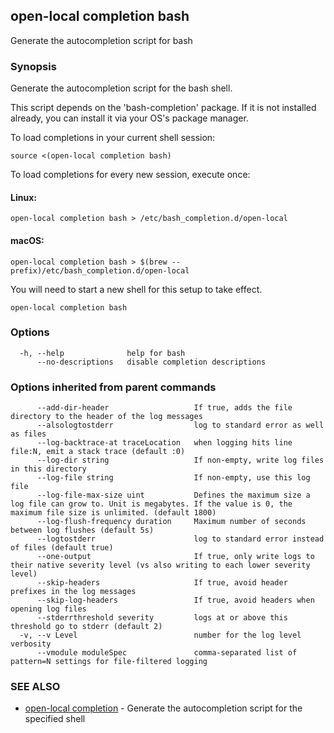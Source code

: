 ## open-local completion bash

Generate the autocompletion script for bash

### Synopsis

Generate the autocompletion script for the bash shell.

This script depends on the 'bash-completion' package.
If it is not installed already, you can install it via your OS's package manager.

To load completions in your current shell session:

	source <(open-local completion bash)

To load completions for every new session, execute once:

#### Linux:

	open-local completion bash > /etc/bash_completion.d/open-local

#### macOS:

	open-local completion bash > $(brew --prefix)/etc/bash_completion.d/open-local

You will need to start a new shell for this setup to take effect.


```
open-local completion bash
```

### Options

```
  -h, --help              help for bash
      --no-descriptions   disable completion descriptions
```

### Options inherited from parent commands

```
      --add-dir-header                   If true, adds the file directory to the header of the log messages
      --alsologtostderr                  log to standard error as well as files
      --log-backtrace-at traceLocation   when logging hits line file:N, emit a stack trace (default :0)
      --log-dir string                   If non-empty, write log files in this directory
      --log-file string                  If non-empty, use this log file
      --log-file-max-size uint           Defines the maximum size a log file can grow to. Unit is megabytes. If the value is 0, the maximum file size is unlimited. (default 1800)
      --log-flush-frequency duration     Maximum number of seconds between log flushes (default 5s)
      --logtostderr                      log to standard error instead of files (default true)
      --one-output                       If true, only write logs to their native severity level (vs also writing to each lower severity level)
      --skip-headers                     If true, avoid header prefixes in the log messages
      --skip-log-headers                 If true, avoid headers when opening log files
      --stderrthreshold severity         logs at or above this threshold go to stderr (default 2)
  -v, --v Level                          number for the log level verbosity
      --vmodule moduleSpec               comma-separated list of pattern=N settings for file-filtered logging
```

### SEE ALSO

* [open-local completion](./open-local_completion.md)	 - Generate the autocompletion script for the specified shell

